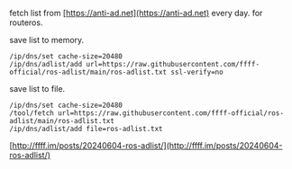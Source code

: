 fetch list from [https://anti-ad.net](https://anti-ad.net) every day. for routeros.

save list to memory.

```shell
/ip/dns/set cache-size=20480
/ip/dns/adlist/add url=https://raw.githubusercontent.com/ffff-official/ros-adlist/main/ros-adlist.txt ssl-verify=no
```

save list to file.

```shell
/ip/dns/set cache-size=20480
/tool/fetch url=https://raw.githubusercontent.com/ffff-official/ros-adlist/main/ros-adlist.txt
/ip/dns/adlist/add file=ros-adlist.txt
```

[http://ffff.im/posts/20240604-ros-adlist/](http://ffff.im/posts/20240604-ros-adlist/)
